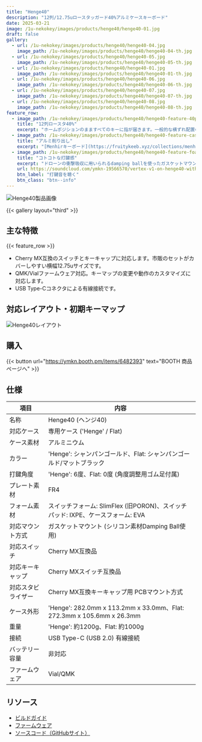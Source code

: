 ```yaml
---
title: "Henge40"
description: "12列/12.75uロースタッガード40%アルミケースキーボード"
date: 2025-03-21
image: /1u-nekokey/images/products/henge40/henge40-01.jpg
draft: false
gallery:
  - url: /1u-nekokey/images/products/henge40/henge40-04.jpg
    image_path: /1u-nekokey/images/products/henge40/henge40-04-th.jpg
  - url: /1u-nekokey/images/products/henge40/henge40-05.jpg
    image_path: /1u-nekokey/images/products/henge40/henge40-05-th.jpg
  - url: /1u-nekokey/images/products/henge40/henge40-01.jpg
    image_path: /1u-nekokey/images/products/henge40/henge40-01-th.jpg
  - url: /1u-nekokey/images/products/henge40/henge40-06.jpg
    image_path: /1u-nekokey/images/products/henge40/henge40-06-th.jpg
  - url: /1u-nekokey/images/products/henge40/henge40-07.jpg
    image_path: /1u-nekokey/images/products/henge40/henge40-07-th.jpg
  - url: /1u-nekokey/images/products/henge40/henge40-08.jpg
    image_path: /1u-nekokey/images/products/henge40/henge40-08-th.jpg
feature_row:
  - image_path: /1u-nekokey/images/products/henge40/henge40-feature-40pc.png
    title: "12列ロースタ40%"
    excerpt: "ホームポジションのまますべてのキーに指が届きます。一般的な横ずれ配置のためフルサイズと同じ感覚で使えます。"
  - image_path: /1u-nekokey/images/products/henge40/henge40-feature-cases.png
    title: "アルミ削り出し"
    excerpt: "[Menhirキーボード](https://fruitykeeb.xyz/collections/menhir-collection/products/gb-menhir)にインスパイアされたテーパーが美しい'Henge'ケースと、モダンなFlatケースから選べます。"
  - image_path: /1u-nekokey/images/products/henge40/henge40-feature-foams.png
    title: "コトコトな打鍵感"
    excerpt: "ドローンの衝撃吸収に用いられるdamping ballを使ったガスケットマウントと、3種のフォームでコトコトとした心地よい打鍵感を実現します。"
    url: https://soundcloud.com/ymkn-19566570/vertex-v1-on-henge40-with
    btn_label: "打鍵音を聴く"
    btn_class: "btn--info"
---
```


![Henge40製品画像](/1u-nekokey/images/products/henge40/henge40-02.jpg)

{{< gallery layout="third" >}}

## 主な特徴

{{< feature_row >}}

- Cherry MX互換のスイッチとキーキャップに対応します。市販のセットがカバーしやすい横幅12.75uサイズです。
- QMK/Vialファームウェア対応。キーマップの変更や動作のカスタマイズに対応します。
- USB Type-Cコネクタによる有線接続です。

## 対応レイアウト・初期キーマップ

![Henge40レイアウト](/1u-nekokey/images/products/henge40/henge40-layout.png)

## 購入

{{< button url="https://ymkn.booth.pm/items/6482393" text="BOOTH 商品ページへ" >}}

## 仕様

| 項目 | 内容 |
|---|---|
|名称|Henge40 (ヘンジ40)|
|対応ケース|専用ケース ('Henge' / Flat)|
|ケース素材|アルミニウム|
|カラー|'Henge': シャンパンゴールド、Flat: シャンパンゴールド/マットブラック|
|打鍵角度|'Henge': 6度、Flat: 0度 (角度調整用ゴム足付属)|
|プレート素材|FR4|
|フォーム素材|スイッチフォーム: SlimFlex (旧PORON)、スイッチパッド: IXPE、ケースフォーム: EVA|
|対応マウント方式|ガスケットマウント (シリコン素材Damping Ball使用)|
|対応スイッチ|Cherry MX互換品|
|対応キーキャップ|Cherry MXスイッチ互換品|
|対応スタビライザー|Cherry MX互換キーキャップ用 PCBマウント方式|
|ケース外形|'Henge': 282.0mm x 113.2mm x 33.0mm、Flat: 272.3mm x 105.6mm x 26.3mm|
|重量|'Henge': 約1200g、Flat: 約1000g|
|接続|USB Type-C (USB 2.0) 有線接続|
|バッテリー容量|非対応|
|ファームウェア|Vial/QMK|

## リソース

- [ビルドガイド](https://github.com/ymkn/Henge40/blob/main/doc/buildguide.md)
- [ファームウェア](https://github.com/ymkn/Henge40/releases/download/v1.0/ymkn_henge40_vial.uf2)
- [ソースコード（GitHubサイト）](https://github.com/ymkn/Henge40/)